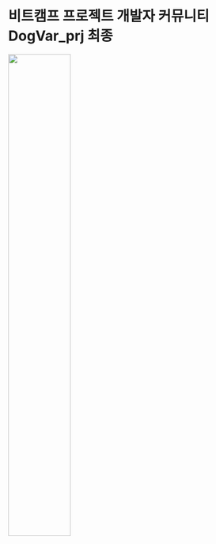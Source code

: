 # 비트캠프 프로젝트 개발자 커뮤니티 DogVar_prj 최종 



<img src = "https://user-images.githubusercontent.com/58000781/107945027-5f712d00-6fd2-11eb-9332-b1fb3720c160.png" height = "50%" width = "50%">
